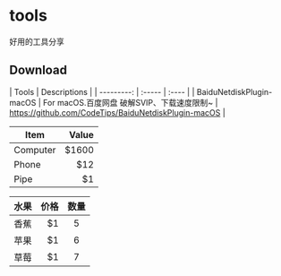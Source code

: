 # tools
好用的工具分享



## Download

| Tools      | Descriptions |
| ---------: | :----- | :---- |
| BaiduNetdiskPlugin-macOS | For macOS.百度网盘 破解SVIP、下载速度限制~ | https://github.com/CodeTips/BaiduNetdiskPlugin-macOS |



| Item      | Value |
| --------- | -----:|
| Computer  | $1600 |
| Phone     |   $12 |
| Pipe      |    $1 |


| 水果        | 价格    |  数量  |
| --------   | -----:   | :----: |
| 香蕉        | $1      |   5    |
| 苹果        | $1      |   6    |
| 草莓        | $1      |   7    |
